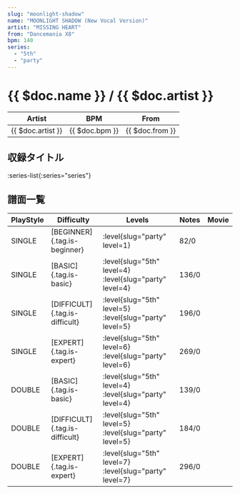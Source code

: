 ```yaml
---
slug: "moonlight-shadow"
name: "MOONLIGHT SHADOW (New Vocal Version)"
artist: "MISSING HEART"
from: "Dancemania X8"
bpm: 140
series:
  - "5th"
  - "party"
---
```


# {{ $doc.name }} / {{ $doc.artist }}

|Artist|BPM|From|
|------|---|----|
|{{ $doc.artist }}|{{ $doc.bpm }}|{{ $doc.from }}|

## 収録タイトル

:series-list{:series="series"}

## 譜面一覧

|PlayStyle|Difficulty|Levels|Notes|Movie|
|---------|----------|------|-----|-----|
|SINGLE|[BEGINNER]{.tag.is-beginner}|:level{slug="party" level=1}|82/0||
|SINGLE|[BASIC]{.tag.is-basic}|:level{slug="5th" level=4} :level{slug="party" level=4}|136/0||
|SINGLE|[DIFFICULT]{.tag.is-difficult}|:level{slug="5th" level=5} :level{slug="party" level=5}|196/0||
|SINGLE|[EXPERT]{.tag.is-expert}|:level{slug="5th" level=6} :level{slug="party" level=6}|269/0||
|DOUBLE|[BASIC]{.tag.is-basic}|:level{slug="5th" level=4} :level{slug="party" level=4}|139/0||
|DOUBLE|[DIFFICULT]{.tag.is-difficult}|:level{slug="5th" level=5} :level{slug="party" level=5}|184/0||
|DOUBLE|[EXPERT]{.tag.is-expert}|:level{slug="5th" level=7} :level{slug="party" level=7}|296/0||
